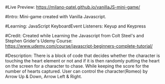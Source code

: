#Live Preview: https://milano-patel.github.io/vanillaJS-mini-game/

#Intro: 
Mini-game created with Vanilla Javascript.

#Learning:
JavaScript KeyboardEvent Listeners: Keyup and Keypress

#Credit:
Created while Learning the Javascript from Colt Steel's and Stephen Grider's Udemy Course:
https://www.udemy.com/course/javascript-beginners-complete-tutorial/

#Description:
There is a block of code that decides whether the character is touching the heart element or not and if it is then randomly putting the heart on the screen for a character to chase. While keeping the score for the number of hearts captured. User can control the character(Romeo) by Arrow Up & Down, Arrow Left & Right.
